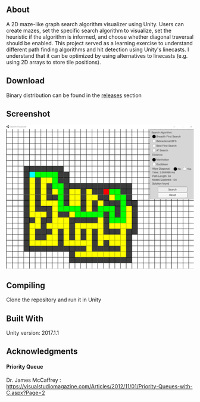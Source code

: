 ## About ##
A 2D maze-like graph search algorithm visualizer using Unity. Users can create mazes, set the specific search algorithm to visualize, set the heuristic if the algorithm is informed, and choose whether diagonal traversal should be enabled. This project served as a learning exercise to understand different path finding algorithms and hit detection using Unity's linecasts. I understand that it can be optimized by using alternatives to linecasts (e.g. using 2D arrays to store tile positions). 

## Download ##
Binary distribution can be found in the [releases](https://github.com/amSangi/Search-Visualizer/releases) section

## Screenshot ##
![BFS Screenshot](/Screenshots/BFS_Screenshot.png)

## Compiling ##
Clone the repository and run it in Unity

## Built With ##
Unity version: 2017.1.1

## Acknowledgments ##
#### Priority Queue ####
Dr. James McCaffrey : https://visualstudiomagazine.com/Articles/2012/11/01/Priority-Queues-with-C.aspx?Page=2

